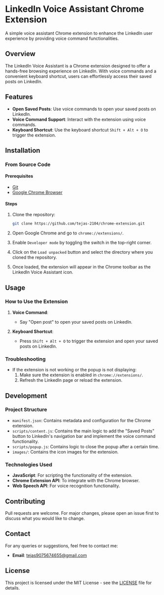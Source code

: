 # LinkedIn Voice Assistant Chrome Extension

A simple voice assistant Chrome extension to enhance the LinkedIn user experience by providing voice command functionalities.

## Overview

The LinkedIn Voice Assistant is a Chrome extension designed to offer a hands-free browsing experience on LinkedIn. With voice commands and a convenient keyboard shortcut, users can effortlessly access their saved posts on LinkedIn.

## Features

- **Open Saved Posts**: Use voice commands to open your saved posts on LinkedIn.
- **Voice Command Support**: Interact with the extension using voice commands.
- **Keyboard Shortcut**: Use the keyboard shortcut `Shift + Alt + O` to trigger the extension.

## Installation

### From Source Code

#### Prerequisites

- [Git](https://git-scm.com/)
- [Google Chrome Browser](https://www.google.com/chrome/)

#### Steps

1. Clone the repository:

    ```bash
    git clone https://github.com/tejas-2104/chrome-extension.git
    ```

2. Open Google Chrome and go to `chrome://extensions/`.

3. Enable `Developer mode` by toggling the switch in the top-right corner.

4. Click on the `Load unpacked` button and select the directory where you cloned the repository.

5. Once loaded, the extension will appear in the Chrome toolbar as the LinkedIn Voice Assistant icon.

## Usage

### How to Use the Extension

1. **Voice Command**:
    - Say "Open post" to open your saved posts on LinkedIn.
    
2. **Keyboard Shortcut**:
    - Press `Shift + Alt + O` to trigger the extension and open your saved posts on LinkedIn.

### Troubleshooting

- If the extension is not working or the popup is not displaying:
    1. Make sure the extension is enabled in `chrome://extensions/`.
    2. Refresh the LinkedIn page or reload the extension.

## Development

### Project Structure

- `manifest.json`: Contains metadata and configuration for the Chrome extension.
- `scripts/content.js`: Contains the main logic to add the "Saved Posts" button to LinkedIn's navigation bar and implement the voice command functionality.
- `scripts/popup.js`: Contains logic to close the popup after a certain time.
- `images/`: Contains the icon images for the extension.

### Technologies Used

- **JavaScript**: For scripting the functionality of the extension.
- **Chrome Extension API**: To integrate with the Chrome browser.
- **Web Speech API**: For voice recognition functionality.

## Contributing

Pull requests are welcome. For major changes, please open an issue first to discuss what you would like to change.

## Contact

For any queries or suggestions, feel free to contact me:

- **Email**: [tejas9075674655@gmail.com](mailto:tejas9075674655@gmail.com)

## License

This project is licensed under the MIT License - see the [LICENSE](LICENSE) file for details.
